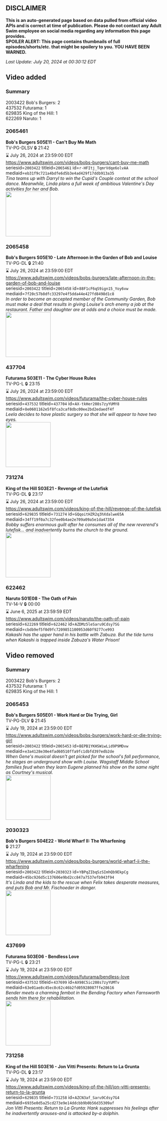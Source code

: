 ## DISCLAIMER
**This is an auto-generated page based on data pulled from official video APIs and is correct at time of publication. Please do not contact any Adult Swim employee on social media regarding any information this page provides.**  
**SPOILER ALERT: This page contains thumbnails of full episodes/shorts/etc. that might be spoilery to you. YOU HAVE BEEN WARNED.**  

_Last Update: July 20, 2024 at 00:30:12 EDT_
## Video added
### Summary
2003422 Bob's Burgers: 2  
437532 Futurama: 1  
629835 King of the Hill: 1  
622269 Naruto: 1  
### 2065461
**Bob's Burgers S05E11 - Can't Buy Me Math**  
TV-PG-DLSV 🔒 21:42  
⌛ July 26, 2024 at 23:59:00 EDT  
https://www.adultswim.com/videos/bobs-burgers/cant-buy-me-math  
seriesid=`2003422` titleid=`2065461` id=`r-HFItj_TqmrVdqe6olvAA` mediaid=`eb31f9c721a4bdfe6d5b3e4ad429f17ddb913a35`  
_Tina teams up with Darryl to win the Cupid's Couple contest at the school dance. Meanwhile, Linda plans a full week of ambitious Valentine's Day activities for her and Bob._  
<a href="https://i.cdn.turner.com/adultswim/big/video/cant-buy-me-math/bobsburgers_422_air_cid-2PH64.jpg"><img src="https://i.cdn.turner.com/adultswim/big/video/cant-buy-me-math/bobsburgers_422_air_cid-2PH64.jpg" height="144px" /></a>
### 2065458
**Bob's Burgers S05E10 - Late Afternoon in the Garden of Bob and Louise**  
TV-PG-DL 🔒 21:40  
⌛ July 26, 2024 at 23:59:00 EDT  
https://www.adultswim.com/videos/bobs-burgers/late-afternoon-in-the-garden-of-bob-and-louise  
seriesid=`2003422` titleid=`2065458` id=`88F1cF6qS9ign15_Yoy6vw` mediaid=`7f20c57b8dfc33297e4f5dda44e427fd8498d1c8`  
_In order to become an accepted member of the Community Garden, Bob must make a deal that results in giving Louise's arch enemy a job at the restaurant. Father and daughter are at odds and a choice must be made._  
<a href="https://i.cdn.turner.com/adultswim/big/video/late-afternoon-in-the-garden-of-bob-and-louise/bobsburgers_419_air_cid-2MRD1.jpg"><img src="https://i.cdn.turner.com/adultswim/big/video/late-afternoon-in-the-garden-of-bob-and-louise/bobsburgers_419_air_cid-2MRD1.jpg" height="144px" /></a>
### 437704
**Futurama S03E11 - The Cyber House Rules**  
TV-PG-L 🔒 23:15  
⌛ July 26, 2024 at 23:59:00 EDT  
https://www.adultswim.com/videos/futurama/the-cyber-house-rules  
seriesid=`437532` titleid=`437704` id=`AX-tkHer208s7zyYUMY8` mediaid=`8e0601162e5f8fca3caf8dbc00ee2bd2edaedf4f`  
_Leela decides to have plastic surgery so that she will appear to have two eyes._  
<a href="https://media.cdn.adultswim.com/uploads/20220322/thumbnails/2_22322144180-Futurama_040_TheCyberHouseRules.png"><img src="https://media.cdn.adultswim.com/uploads/20220322/thumbnails/2_22322144180-Futurama_040_TheCyberHouseRules.png" height="144px" /></a>
### 731274
**King of the Hill S03E21 - Revenge of the Lutefisk**  
TV-PG-DL 🔒 23:17  
⌛ July 26, 2024 at 23:59:00 EDT  
https://www.adultswim.com/videos/king-of-the-hill/revenge-of-the-lutefisk  
seriesid=`629835` titleid=`731274` id=`GQqoitHZR2q3hXdalwe65A` mediaid=`34ff19f0a7c32fee0b4ae2e709a09a5e1da47354`  
_Bobby suffers enormous guilt after he consumes all of the new reverend's lutefisk... and inadvertently burns the church to the ground._  
<a href="https://media.cdn.adultswim.com/uploads/20220726/thumbnails/2_227261357446-KingOfTheHill_319_RevengeOfTheLutefisk.png"><img src="https://media.cdn.adultswim.com/uploads/20220726/thumbnails/2_227261357446-KingOfTheHill_319_RevengeOfTheLutefisk.png" height="144px" /></a>
### 622462
**Naruto S01E08 - The Oath of Pain**  
TV-14-V 🔒 00:00  
⌛ June 6, 2025 at 23:59:59 EDT  
https://www.adultswim.com/videos/naruto/the-oath-of-pain  
seriesid=`622269` titleid=`622462` id=`AZDMz5leSaru9Cdsy7SG` mediaid=`cbdb9ef5f0d9fc7209851100953d60f9277ce993`  
_Kakashi has the upper hand in his battle with Zabuza. But the tide turns when Kakashi is trapped inside Zabuza's Water Prison!_  
## Video removed
### Summary
2003422 Bob's Burgers: 2  
437532 Futurama: 1  
629835 King of the Hill: 1  
### 2065453
**Bob's Burgers S05E01 - Work Hard or Die Trying, Girl**  
TV-PG-DLV 🔒 21:45  
⌛ July 19, 2024 at 23:59:00 EDT  
https://www.adultswim.com/videos/bobs-burgers/work-hard-or-die-trying-girl  
seriesid=`2003422` titleid=`2065453` id=`BEPB1YKHSWiwLid9P9MDvw` mediaid=`e3a4128e30e4fad60510ffa9fc1dbfd397edb2de`  
_When Gene's musical doesn't get picked for the school's fall performance, he stages an underground show with Louise. Wagstaff Middle School families feud when they learn Eugene planned his show on the same night as Courtney's musical._  
<a href="https://i.cdn.turner.com/adultswim/big/video/work-hard-or-die-trying-girl/bobsburgers_414_air_cid-2P2TD.jpg"><img src="https://i.cdn.turner.com/adultswim/big/video/work-hard-or-die-trying-girl/bobsburgers_414_air_cid-2P2TD.jpg" height="144px" /></a>
### 2030323
**Bob's Burgers S04E22 - World Wharf II: The Wharfening**  
 🔒 21:27  
⌛ July 19, 2024 at 23:59:00 EDT  
https://www.adultswim.com/videos/bobs-burgers/world-wharf-ii-the-wharfening  
seriesid=`2003422` titleid=`2030323` id=`YBPqZIbqSzSImhQb9EkpCg` mediaid=`45bc926d5c137606e9bd2cc847a7537efb943f94`  
_It's Linda and the kids to the rescue when Felix takes desperate measures, and puts Bob and Mr. Fischoeder in danger._  
<a href="https://i.cdn.turner.com/adultswim/big/image-upload/thumbnails/thumb-2_image-15187079760401.jpg"><img src="https://i.cdn.turner.com/adultswim/big/image-upload/thumbnails/thumb-2_image-15187079760401.jpg" height="144px" /></a>
### 437699
**Futurama S03E06 - Bendless Love**  
TV-PG-L 🔒 23:21  
⌛ July 19, 2024 at 23:59:00 EDT  
https://www.adultswim.com/videos/futurama/bendless-love  
seriesid=`437532` titleid=`437699` id=`AX98C5ic208s7zyYUMTv` mediaid=`63e01ae8c45ec8c62c46b2fd05928087ffe28616`  
_Bender meets a charming fembot in the Bending Factory when Farnsworth sends him there for rehabilitation._  
<a href="https://media.cdn.adultswim.com/uploads/20220317/thumbnails/2_223171417144-Futurama_035_BendlessLove.png"><img src="https://media.cdn.adultswim.com/uploads/20220317/thumbnails/2_223171417144-Futurama_035_BendlessLove.png" height="144px" /></a>
### 731258
**King of the Hill S03E16 - Jon Vitti Presents: Return to La Grunta**  
TV-PG-DL 🔒 23:17  
⌛ July 19, 2024 at 23:59:00 EDT  
https://www.adultswim.com/videos/king-of-the-hill/jon-vitti-presents-return-to-la-grunta  
seriesid=`629835` titleid=`731258` id=`AZCN3af_Saru9Cdsy7G4` mediaid=`6935e0d5a25cd273e9e14ddcbb9b0b56d35309af`  
_Jon Vitti Presents: Return to La Grunta: Hank suppresses his feelings after he inadvertently arouses-and is attacked by-a dolphin._  
